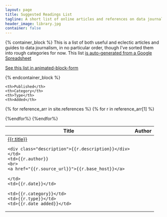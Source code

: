 ```yaml
---
layout: page
title: Suggested Readings List
tagline: A short list of online articles and references on data journalism
header_image: library.jpg
container: false
---
```


{% container_block %}
This is a list of both useful and eclectic articles and guides to data journalism, in no particular order, though I've sorted them into rough categories for now. This list [is auto-generated from a Google Spreadsheet](https://docs.google.com/spreadsheet/ccc?key=0At3Q3D3lDxXcdGxlS1BWZV94NVZ0TGJNYm1zM2t3d1E)

[See this list in animated-block-form](/readings)

{% endcontainer_block %}


<div class="stretch container">

<table class="table table-striped table-condensed references">
<thead>
  <tr>
    <th>Title</th>
        <th>Author</th>

    <th>Published</th>
    <th>Category</th>
    <th>Type</th>
    <th>Added</th>
  </tr>
</thead>

<tbody>

  {% for reference_arr in site.references %}
  {% for r in reference_arr[1] %}
  <tr>
    <td class="title-desc">
      <div class="title"><a href="{{r.source_url}}">{{r.title}}</a></div>
    
    <div class="description">{{r.description}}</div>
    </td>
    <td>{{r.author}}
    <br>
    <a href="{{r.source_url}}">{{r.base_host}}</a>

    </td>
    <td>{{r.date}}</td>

    <td>{{r.category}}</td>
    <td>{{r.type}}</td>
    <td>{{r.date_added}}</td>
  </tr>
  
  {%endfor%}
  {%endfor%}

  </tbody>  

</table>



</div>



